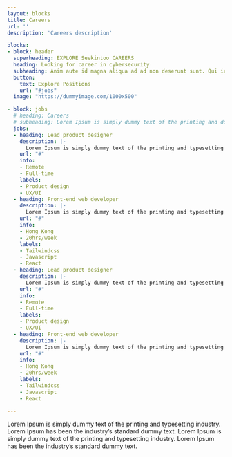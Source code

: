```yaml
---
layout: blocks
title: Careers
url: ''
description: 'Careers description'

blocks:
- block: header
  superheading: EXPLORE Seekintoo CAREERS 
  heading: Looking for career in cybersecurity
  subheading: Anim aute id magna aliqua ad ad non deserunt sunt. Qui irure qui lorem cupidatat commodo. Elit sunt amet fugiat veniam occaecat fugiat aliqua ad ad non deserunt sunt.
  button:
    text: Explore Positions
    url: "#jobs"
  image: "https://dummyimage.com/1000x500"

- block: jobs
  # heading: Careers
  # subheading: Lorem Ipsum is simply dummy text of the printing and dolorem upsumes typesetting industry.
  jobs:
  - heading: Lead product designer
    description: |- 
      Lorem Ipsum is simply dummy text of the printing and typesetting industry. Lorem Ipsum has been the industry's standard dummy text ever since the 1500s, when an unknown printer. 
    url: "#"
    info:
    - Remote
    - Full-time
    labels: 
    - Product design
    - UX/UI
  - heading: Front-end web developer
    description: |- 
      Lorem Ipsum is simply dummy text of the printing and typesetting industry. Lorem Ipsum has been the industry's standard dummy text ever since the 1500s, when an unknown printer. 
    url: "#"
    info:
    - Hong Kong
    - 20hrs/week
    labels: 
    - Tailwindcss
    - Javascript
    - React
  - heading: Lead product designer
    description: |- 
      Lorem Ipsum is simply dummy text of the printing and typesetting industry. Lorem Ipsum has been the industry's standard dummy text ever since the 1500s, when an unknown printer. 
    url: "#"
    info:
    - Remote
    - Full-time
    labels: 
    - Product design
    - UX/UI
  - heading: Front-end web developer
    description: |- 
      Lorem Ipsum is simply dummy text of the printing and typesetting industry. Lorem Ipsum has been the industry's standard dummy text ever since the 1500s, when an unknown printer. 
    url: "#"
    info:
    - Hong Kong
    - 20hrs/week
    labels: 
    - Tailwindcss
    - Javascript
    - React

---
```


Lorem Ipsum is simply dummy text of the printing and typesetting industry. Lorem Ipsum has been the industry’s standard dummy text. Lorem Ipsum is simply dummy text of the printing and typesetting industry. Lorem Ipsum has been the industry’s standard dummy text.